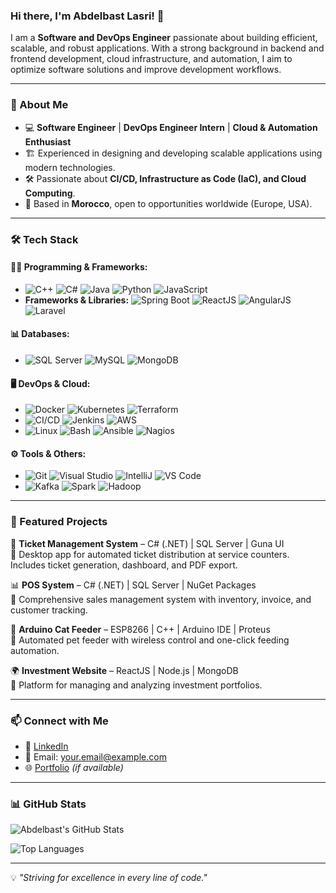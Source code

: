 ### Hi there, I'm Abdelbast Lasri! 👋

I am a **Software and DevOps Engineer** passionate about building efficient, scalable, and robust applications. With a strong background in backend and frontend development, cloud infrastructure, and automation, I aim to optimize software solutions and improve development workflows.

---

### 🚀 About Me
- 💻 **Software Engineer** | **DevOps Engineer Intern** | **Cloud & Automation Enthusiast**
- 🏗️ Experienced in designing and developing scalable applications using modern technologies.
- 🛠️ Passionate about **CI/CD, Infrastructure as Code (IaC), and Cloud Computing**.
- 📍 Based in **Morocco**, open to opportunities worldwide (Europe, USA).

---

### 🛠️ Tech Stack
#### **👨‍💻 Programming & Frameworks:**
- ![C++](https://img.shields.io/badge/C++-blue?style=flat&logo=c%2B%2B) ![C#](https://img.shields.io/badge/C%23-blueviolet?style=flat&logo=c-sharp) ![Java](https://img.shields.io/badge/Java-red?style=flat&logo=java) ![Python](https://img.shields.io/badge/Python-yellow?style=flat&logo=python) ![JavaScript](https://img.shields.io/badge/JavaScript-F7DF1E?style=flat&logo=javascript)
- **Frameworks & Libraries:** ![Spring Boot](https://img.shields.io/badge/Spring%20Boot-green?style=flat&logo=spring) ![ReactJS](https://img.shields.io/badge/React-blue?style=flat&logo=react) ![AngularJS](https://img.shields.io/badge/Angular-red?style=flat&logo=angular) ![Laravel](https://img.shields.io/badge/Laravel-orange?style=flat&logo=laravel)

#### **📊 Databases:**
- ![SQL Server](https://img.shields.io/badge/SQL%20Server-lightgray?style=flat&logo=microsoft-sql-server) ![MySQL](https://img.shields.io/badge/MySQL-blue?style=flat&logo=mysql) ![MongoDB](https://img.shields.io/badge/MongoDB-green?style=flat&logo=mongodb)

#### **🖥️ DevOps & Cloud:**
- ![Docker](https://img.shields.io/badge/Docker-blue?style=flat&logo=docker) ![Kubernetes](https://img.shields.io/badge/Kubernetes-blue?style=flat&logo=kubernetes) ![Terraform](https://img.shields.io/badge/Terraform-7B42BC?style=flat&logo=terraform)
- ![CI/CD](https://img.shields.io/badge/CI%2FCD-lightgray?style=flat&logo=github-actions) ![Jenkins](https://img.shields.io/badge/Jenkins-white?style=flat&logo=jenkins) ![AWS](https://img.shields.io/badge/AWS-orange?style=flat&logo=amazon-aws)
- ![Linux](https://img.shields.io/badge/Linux-black?style=flat&logo=linux) ![Bash](https://img.shields.io/badge/Bash-gray?style=flat&logo=gnu-bash) ![Ansible](https://img.shields.io/badge/Ansible-red?style=flat&logo=ansible) ![Nagios](https://img.shields.io/badge/Nagios-black?style=flat&logo=nagios)

#### **⚙️ Tools & Others:**
- ![Git](https://img.shields.io/badge/Git-F05032?style=flat&logo=git) ![Visual Studio](https://img.shields.io/badge/Visual%20Studio-purple?style=flat&logo=visual-studio) ![IntelliJ](https://img.shields.io/badge/IntelliJ%20IDEA-black?style=flat&logo=intellij-idea) ![VS Code](https://img.shields.io/badge/VS%20Code-blue?style=flat&logo=visual-studio-code)
- ![Kafka](https://img.shields.io/badge/Kafka-black?style=flat&logo=apache-kafka) ![Spark](https://img.shields.io/badge/Spark-orange?style=flat&logo=apache-spark) ![Hadoop](https://img.shields.io/badge/Hadoop-yellow?style=flat&logo=apache-hadoop)


---

### 📌 Featured Projects
🚀 **Ticket Management System** – C# (.NET) | SQL Server | Guna UI  
🔹 Desktop app for automated ticket distribution at service counters. Includes ticket generation, dashboard, and PDF export.  

📊 **POS System** – C# (.NET) | SQL Server | NuGet Packages  
🔹 Comprehensive sales management system with inventory, invoice, and customer tracking.

🐾 **Arduino Cat Feeder** – ESP8266 | C++ | Arduino IDE | Proteus  
🔹 Automated pet feeder with wireless control and one-click feeding automation.

🌍 **Investment Website** – ReactJS | Node.js | MongoDB  
🔹 Platform for managing and analyzing investment portfolios.

---

### 📫 Connect with Me
- 🔗 [LinkedIn](https://www.linkedin.com/in/abdelbast-lasri)
- 📧 Email: your.email@example.com
- 🌐 [Portfolio](https://yourportfolio.com) _(if available)_

---

### 📊 GitHub Stats
![Abdelbast's GitHub Stats](https://github-readme-stats.vercel.app/api?username=AbdelbastLasri&show_icons=true&theme=radical)

![Top Languages](https://github-readme-stats.vercel.app/api/top-langs/?username=AbdelbastLasri&layout=compact&theme=radical)

---

💡 _"Striving for excellence in every line of code."_

